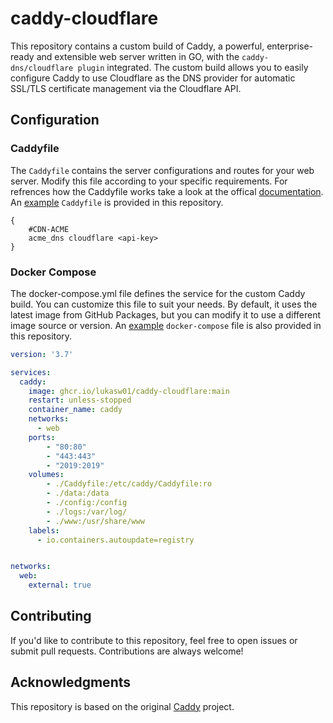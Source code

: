# caddy-cloudflare

This repository contains a custom build of Caddy, a powerful, enterprise-ready and extensible web server written in GO, with the `caddy-dns/cloudflare plugin` integrated. The custom build allows you to easily configure Caddy to use Cloudflare as the DNS provider for automatic SSL/TLS certificate management via the Cloudflare API.

## Configuration

### Caddyfile

The `Caddyfile` contains the server configurations and routes for your web server. Modify this file according to your specific requirements. For refrences how the Caddyfile works take a look at the offical [documentation](https://caddyserver.com/docs/). An [example](https://github.com/LukasW01/caddy-cloudflare/blob/main/Caddyfile) `Caddyfile` is provided in this repository.

```caddyfile
{
    #CDN-ACME
    acme_dns cloudflare <api-key>
}
```

### Docker Compose

The docker-compose.yml file defines the service for the custom Caddy build. You can customize this file to suit your needs. By default, it uses the latest image from GitHub Packages, but you can modify it to use a different image source or version. An [example](https://github.com/LukasW01/caddy-cloudflare/blob/main/docker-compose.yaml) `docker-compose` file is also provided in this repository.

```yaml
version: '3.7'

services:
  caddy:
    image: ghcr.io/lukasw01/caddy-cloudflare:main
    restart: unless-stopped
    container_name: caddy
    networks:
      - web
    ports:
        - "80:80"
        - "443:443"
        - "2019:2019"
    volumes:
        - ./Caddyfile:/etc/caddy/Caddyfile:ro
        - ./data:/data
        - ./config:/config
        - ./logs:/var/log/
        - ./www:/usr/share/www
    labels:
      - io.containers.autoupdate=registry        


networks:
  web:
    external: true
```

## Contributing

If you'd like to contribute to this repository, feel free to open issues or submit pull requests. Contributions are always welcome!

## Acknowledgments

This repository is based on the original [Caddy](https://github.com/caddyserver/caddy) project.
